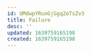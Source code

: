 ```yaml
---
id: UMdwpYRunGjGgq2eTsZv3
title: Failure
desc: ''
updated: 1639759165198
created: 1639759165198
---
```


